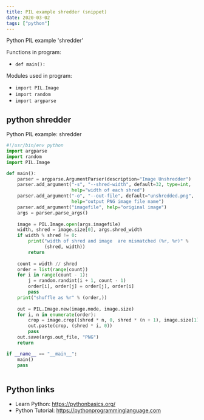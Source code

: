 ```yaml
---
title: PIL example shredder (snippet)
date: 2020-03-02
tags: ["python"]
---
```

Python PIL example 'shredder'

Functions in program: 
* `def main():`

Modules used in program: 
* `import PIL.Image`
* `import random`
* `import argparse`

## python shredder

Python PIL example: shredder

```python
#!/usr/bin/env python
import argparse
import random
import PIL.Image

def main():
    parser = argparse.ArgumentParser(description="Image Unshredder")
    parser.add_argument("-s", "--shred-width", default=32, type=int,
                        help="width of each shred")
    parser.add_argument("-o", "--out-file", default="unshredded.png",
                        help="output PNG image file name")
    parser.add_argument("imagefile", help="original image")
    args = parser.parse_args()
    
    image = PIL.Image.open(args.imagefile)
    width, shred = image.size[0], args.shred_width
    if width % shred != 0:
        print("width of shred and image  are mismatched (%r, %r)" % 
              (shred, width))
        return
    
    count = width // shred
    order = list(range(count))
    for i in range(count - 1):
        j = random.randint(i + 1, count - 1)
        order[i], order[j] = order[j], order[i]
        pass
    print("shuffle as %r" % (order,))
    
    out = PIL.Image.new(image.mode, image.size)
    for i, n in enumerate(order):
        crop = image.crop((shred * n, 0, shred * (n + 1), image.size[1]))
        out.paste(crop, (shred * i, 0))
        pass
    out.save(args.out_file, "PNG")
    return

if __name__ == "__main__":
    main()
    pass



```

## Python links

- Learn Python: https://pythonbasics.org/
- Python Tutorial: https://pythonprogramminglanguage.com
